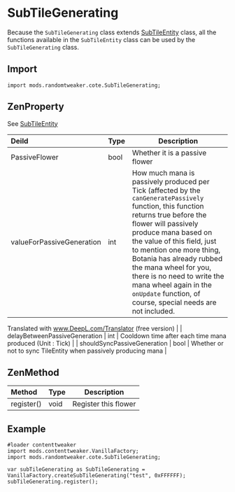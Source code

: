 # SubTileGenerating

Because the `SubTileGenerating`
class extends [SubTileEntity](https://github.com/ikexing-cn/RandomTweaker/blob/master/wiki/en_us/modSupport/ContentTweaker/SubTileEntity/SubTileEntity.md)
class, all the functions available in the `SubTileEntity` class can be used by the `SubTileGenerating` class.

## Import

```zenscript
import mods.randomtweaker.cote.SubTileGenerating;
```

## ZenProperty

See [SubTileEntity](https://github.com/ikexing-cn/RandomTweaker/blob/master/wiki/zh_cn/modSupport/ContentTweaker/SubTileEntity/SubTileEntity.md)

| Deild | Type | Description |
|:---- |:--- |----- |
| PassiveFlower | bool | Whether it is a passive flower |
| valueForPassiveGeneration | int | How much mana is passively produced per Tick (affected by the `canGeneratePassively` function, this function returns true before the flower will passively produce mana based on the value of this field, just to mention one more thing, Botania has already rubbed the mana wheel for you, there is no need to write the mana wheel again in the `onUpdate` function, of course, special needs are not included.

Translated with www.DeepL.com/Translator (free version) |
| delayBetweenPassiveGeneration | int | Cooldown time after each time mana produced (Unit : Tick) |
| shouldSyncPassiveGeneration | bool | Whether or not to sync TileEntity when passively producing mana |

## ZenMethod

| Method | Type | Description |
|:---- |:--- |----- |
| register() | void | Register this flower |

## Example

```zenscript
#loader contenttweaker
import mods.contenttweaker.VanillaFactory;
import mods.randomtweaker.cote.SubTileGenerating;

var subTileGenerating as SubTileGenerating = VanillaFactory.createSubTileGenerating("test", 0xFFFFFF);
subTileGenerating.register();
```
